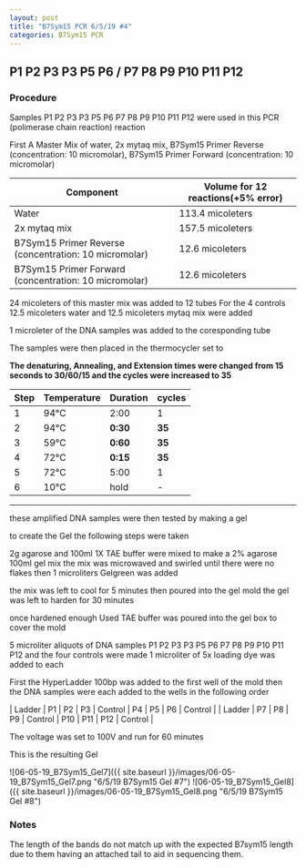 ```yaml
---
layout: post
title: "B7Sym15 PCR 6/5/19 #4"
categories: B7Sym15 PCR
---
```


##   P1 P2 P3 P3 P5 P6 / P7 P8 P9 P10 P11 P12

### Procedure

Samples  P1 P2 P3 P3 P5 P6 P7 P8 P9 P10 P11 P12 were used in this PCR (polimerase chain reaction) reaction 

First A Master Mix of water, 2x mytaq mix, B7Sym15 Primer Reverse (concentration: 10 micromolar), B7Sym15 Primer Forward (concentration: 10 micromolar)


|Component| Volume for 12 reactions(+5% error)|
|---------|---------------------------|
|Water| 113.4 micoleters|
|2x mytaq mix| 157.5 micoleters|
|B7Sym15 Primer Reverse (concentration: 10 micromolar)| 12.6 micoleters|
|B7Sym15 Primer Forward (concentration: 10 micromolar)| 12.6 micoleters|

24 micoleters of this master mix was added to 12 tubes 
For the 4 controls 12.5 micoleters water and 12.5 micoleters mytaq mix were added

1 microleter of the DNA samples was added to the coresponding tube

The samples were then placed in the thermocycler set to 

**The denaturing, Annealing, and Extension times were changed from 15 seconds to 30/60/15 and the cycles were increased to 35**

|Step|Temperature|Duration|cycles|
|----|-------|--------|-------|
|1|94°C|2:00|1|
|2|94°C|**0:30**|**35**|
|3|59°C|**0:60**|**35**|
|4|72°C|**0:15**|**35**|
|5|72°C|5:00|1|
|6|10°C|hold|-|

___________

these amplified DNA samples were then tested by making a gel

to create the Gel the following steps were taken 

2g agarose and 100ml 1X TAE buffer were mixed to make a 2% agarose 100ml gel mix 
the mix was microwaved and swirled until there were no flakes 
then 1 microliters Gelgreen was added

the mix was left to cool for 5 minutes then poured into the gel mold
the gel was left to harden for 30 minutes 

once hardened enough Used TAE buffer was poured into the gel box to cover the mold

5 microliter aliquots of DNA samples  P1 P2 P3 P3 P5 P6 P7 P8 P9 P10 P11 P12 and the four controls were made 
1 microliter of 5x loading dye was added to each

First the HyperLadder 100bp was added to the first well of the mold 
then the DNA samples were each added to the wells in the following order 

| Ladder | P1 | P2 | P3 | Control | P4 | P5 | P6 | Control |
| Ladder | P7 | P8 | P9 | Control | P10 | P11 | P12 | Control |

The voltage was set to 100V and run for 60 minutes


This is the resulting Gel

![06-05-19_B7Sym15_Gel7]({{ site.baseurl }}/images/06-05-19_B7Sym15_Gel7.png "6/5/19 B7Sym15 Gel #7")
![06-05-19_B7Sym15_Gel8]({{ site.baseurl }}/images/06-05-19_B7Sym15_Gel8.png "6/5/19 B7Sym15 Gel #8")

### Notes

The length of the bands do not match up with the expected B7sym15 length due to them having an attached tail to aid in sequencing them.